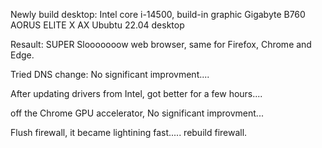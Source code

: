 Newly build desktop:
Intel core i-14500, build-in graphic
Gigabyte B760 AORUS ELITE X AX
Ububtu 22.04 desktop

Resault: SUPER Slooooooow web browser, same for Firefox, Chrome and Edge.

Tried DNS change: No significant improvment....

After updating drivers from Intel, got better for a few hours....

off the Chrome GPU accelerator, No significant improvment...

Flush firewall, it became lightining fast.....
rebuild firewall.
